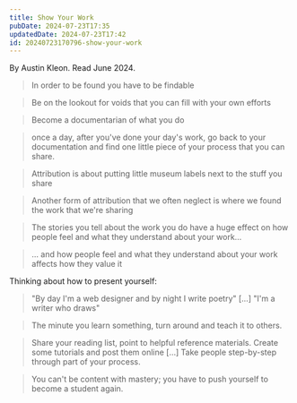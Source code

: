 ```yaml
---
title: Show Your Work
pubDate: 2024-07-23T17:35
updatedDate: 2024-07-23T17:42
id: 20240723170796-show-your-work
---
```


By Austin Kleon. Read June 2024.

> In order to be found you have to be findable

> Be on the lookout for voids that you can fill with your own efforts

> Become a documentarian of what you do

> once a day, after you've done your day's work, go back to your documentation and find one little piece of your process that you can share.

> Attribution is about putting little museum labels next to the stuff you share

> Another form of attribution that we often neglect is where we found the work that we're sharing

> The stories you tell about the work you do have a huge effect on how people feel and what they understand about your work…

> … and how people feel and what they understand about your work affects how they value it

Thinking about how to present yourself:

> "By day I'm a web designer and by night I write poetry" […] "I'm a writer who draws"

> The minute you learn something, turn around and teach it to others.

> Share your reading list, point to helpful reference materials. Create some tutorials and post them online […] Take people step-by-step through part of your process.

> You can't be content with mastery; you have to push yourself to become a student again.
